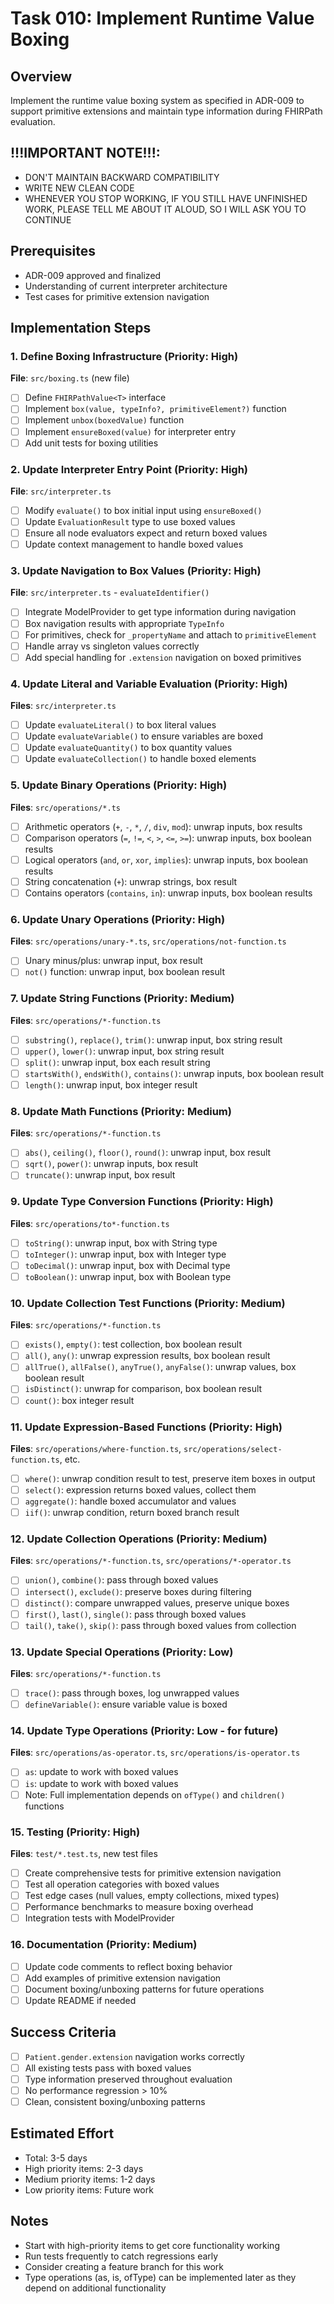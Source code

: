 # Task 010: Implement Runtime Value Boxing

## Overview
Implement the runtime value boxing system as specified in ADR-009 to support primitive extensions and maintain type information during FHIRPath evaluation.

## !!!IMPORTANT NOTE!!!:
- DON'T MAINTAIN BACKWARD COMPATIBILITY
- WRITE NEW CLEAN CODE
- WHENEVER YOU STOP WORKING, IF YOU STILL HAVE UNFINISHED WORK, PLEASE TELL ME ABOUT IT ALOUD, SO I WILL ASK YOU TO CONTINUE


## Prerequisites
- ADR-009 approved and finalized
- Understanding of current interpreter architecture
- Test cases for primitive extension navigation

## Implementation Steps

### 1. Define Boxing Infrastructure (Priority: High)
**File**: `src/boxing.ts` (new file)
- [ ] Define `FHIRPathValue<T>` interface
- [ ] Implement `box(value, typeInfo?, primitiveElement?)` function
- [ ] Implement `unbox(boxedValue)` function
- [ ] Implement `ensureBoxed(value)` for interpreter entry
- [ ] Add unit tests for boxing utilities

### 2. Update Interpreter Entry Point (Priority: High)
**File**: `src/interpreter.ts`
- [ ] Modify `evaluate()` to box initial input using `ensureBoxed()`
- [ ] Update `EvaluationResult` type to use boxed values
- [ ] Ensure all node evaluators expect and return boxed values
- [ ] Update context management to handle boxed values

### 3. Update Navigation to Box Values (Priority: High)
**File**: `src/interpreter.ts` - `evaluateIdentifier()`
- [ ] Integrate ModelProvider to get type information during navigation
- [ ] Box navigation results with appropriate `TypeInfo`
- [ ] For primitives, check for `_propertyName` and attach to `primitiveElement`
- [ ] Handle array vs singleton values correctly
- [ ] Add special handling for `.extension` navigation on boxed primitives

### 4. Update Literal and Variable Evaluation (Priority: High)
**Files**: `src/interpreter.ts`
- [ ] Update `evaluateLiteral()` to box literal values
- [ ] Update `evaluateVariable()` to ensure variables are boxed
- [ ] Update `evaluateQuantity()` to box quantity values
- [ ] Update `evaluateCollection()` to handle boxed elements

### 5. Update Binary Operations (Priority: High)
**Files**: `src/operations/*.ts`
- [ ] Arithmetic operators (`+`, `-`, `*`, `/`, `div`, `mod`): unwrap inputs, box results
- [ ] Comparison operators (`=`, `!=`, `<`, `>`, `<=`, `>=`): unwrap inputs, box boolean results
- [ ] Logical operators (`and`, `or`, `xor`, `implies`): unwrap inputs, box boolean results
- [ ] String concatenation (`+`): unwrap strings, box result
- [ ] Contains operators (`contains`, `in`): unwrap inputs, box boolean results

### 6. Update Unary Operations (Priority: High)
**Files**: `src/operations/unary-*.ts`, `src/operations/not-function.ts`
- [ ] Unary minus/plus: unwrap input, box result
- [ ] `not()` function: unwrap input, box boolean result

### 7. Update String Functions (Priority: Medium)
**Files**: `src/operations/*-function.ts`
- [ ] `substring()`, `replace()`, `trim()`: unwrap input, box string result
- [ ] `upper()`, `lower()`: unwrap input, box string result
- [ ] `split()`: unwrap input, box each result string
- [ ] `startsWith()`, `endsWith()`, `contains()`: unwrap inputs, box boolean result
- [ ] `length()`: unwrap input, box integer result

### 8. Update Math Functions (Priority: Medium)
**Files**: `src/operations/*-function.ts`
- [ ] `abs()`, `ceiling()`, `floor()`, `round()`: unwrap input, box result
- [ ] `sqrt()`, `power()`: unwrap inputs, box result
- [ ] `truncate()`: unwrap input, box result

### 9. Update Type Conversion Functions (Priority: High)
**Files**: `src/operations/to*-function.ts`
- [ ] `toString()`: unwrap input, box with String type
- [ ] `toInteger()`: unwrap input, box with Integer type
- [ ] `toDecimal()`: unwrap input, box with Decimal type
- [ ] `toBoolean()`: unwrap input, box with Boolean type

### 10. Update Collection Test Functions (Priority: Medium)
**Files**: `src/operations/*-function.ts`
- [ ] `exists()`, `empty()`: test collection, box boolean result
- [ ] `all()`, `any()`: unwrap expression results, box boolean result
- [ ] `allTrue()`, `allFalse()`, `anyTrue()`, `anyFalse()`: unwrap values, box boolean result
- [ ] `isDistinct()`: unwrap for comparison, box boolean result
- [ ] `count()`: box integer result

### 11. Update Expression-Based Functions (Priority: High)
**Files**: `src/operations/where-function.ts`, `src/operations/select-function.ts`, etc.
- [ ] `where()`: unwrap condition result to test, preserve item boxes in output
- [ ] `select()`: expression returns boxed values, collect them
- [ ] `aggregate()`: handle boxed accumulator and values
- [ ] `iif()`: unwrap condition, return boxed branch result

### 12. Update Collection Operations (Priority: Medium)
**Files**: `src/operations/*-function.ts`, `src/operations/*-operator.ts`
- [ ] `union()`, `combine()`: pass through boxed values
- [ ] `intersect()`, `exclude()`: preserve boxes during filtering
- [ ] `distinct()`: compare unwrapped values, preserve unique boxes
- [ ] `first()`, `last()`, `single()`: pass through boxed values
- [ ] `tail()`, `take()`, `skip()`: pass through boxed values from collection

### 13. Update Special Operations (Priority: Low)
**Files**: `src/operations/*-function.ts`
- [ ] `trace()`: pass through boxes, log unwrapped values
- [ ] `defineVariable()`: ensure variable value is boxed

### 14. Update Type Operations (Priority: Low - for future)
**Files**: `src/operations/as-operator.ts`, `src/operations/is-operator.ts`
- [ ] `as`: update to work with boxed values
- [ ] `is`: update to work with boxed values
- [ ] Note: Full implementation depends on `ofType()` and `children()` functions

### 15. Testing (Priority: High)
**Files**: `test/*.test.ts`, new test files
- [ ] Create comprehensive tests for primitive extension navigation
- [ ] Test all operation categories with boxed values
- [ ] Test edge cases (null values, empty collections, mixed types)
- [ ] Performance benchmarks to measure boxing overhead
- [ ] Integration tests with ModelProvider

### 16. Documentation (Priority: Medium)
- [ ] Update code comments to reflect boxing behavior
- [ ] Add examples of primitive extension navigation
- [ ] Document boxing/unboxing patterns for future operations
- [ ] Update README if needed

## Success Criteria
- [ ] `Patient.gender.extension` navigation works correctly
- [ ] All existing tests pass with boxed values
- [ ] Type information preserved throughout evaluation
- [ ] No performance regression > 10%
- [ ] Clean, consistent boxing/unboxing patterns

## Estimated Effort
- Total: 3-5 days
- High priority items: 2-3 days
- Medium priority items: 1-2 days
- Low priority items: Future work

## Notes
- Start with high-priority items to get core functionality working
- Run tests frequently to catch regressions early
- Consider creating a feature branch for this work
- Type operations (as, is, ofType) can be implemented later as they depend on additional functionality